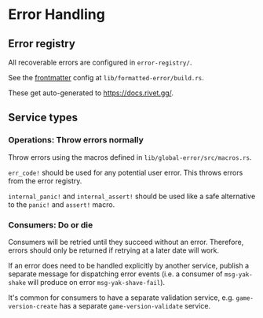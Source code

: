 # Error Handling

## Error registry

All recoverable errors are configured in `error-registry/`.

See the [frontmatter](https://jekyllrb.com/docs/front-matter/) config at `lib/formatted-error/build.rs`.

These get auto-generated to https://docs.rivet.gg/.

## Service types

### Operations: Throw errors normally

Throw errors using the macros defined in `lib/global-error/src/macros.rs`.

`err_code!` should be used for any potential user error. This throws errors from the error registry.

`internal_panic!` and `internal_assert!` should be used like a safe alternative to the `panic!` and `assert!` macro.

### Consumers: Do or die

Consumers will be retried until they succeed without an error. Therefore, errors should only be returned if retrying at a later date will work.

If an error does need to be handled explicitly by another service, publish a separate message for dispatching error events (i.e. a consumer of `msg-yak-shake` will produce on error `msg-yak-shave-fail`).

It's common for consumers to have a separate validation service, e.g. `game-version-create` has a separate `game-version-validate` service.
